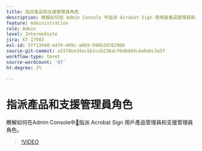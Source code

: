 ```yaml
---
title: 指派產品和支援管理員角色
description: 瞭解如何在 Admin Console 中指派 Acrobat Sign 使用者產品管理員和支援管理員角色
feature: Administration
role: Admin
level: Intermediate
jira: KT-17583
exl-id: 5ff13940-e4f0-409c-a069-996b3d762908
source-git-commit: a3378ee34ac5b2ccb236acf6d6dddc4a0a6c3a5f
workflow-type: tm+mt
source-wordcount: '47'
ht-degree: 2%

---
```


# 指派產品和支援管理員角色

瞭解如何在Admin Console中[&#128279;](https://adminconsole.adobe.com/tw)指派 Acrobat Sign 用戶產品管理員和支援管理員角色。

>[!VIDEO](https://video.tv.adobe.com/v/3453157?quality=12&learn=on&hidetitle=true)
